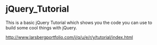 # jQuery_Tutorial
This is a basic jQuery Tutorial which shows you the code you can use to build some cool things with jQuery.

http://www.larsbergportfolio.com/j/q/u/e/r/y/tutorial/index.html

